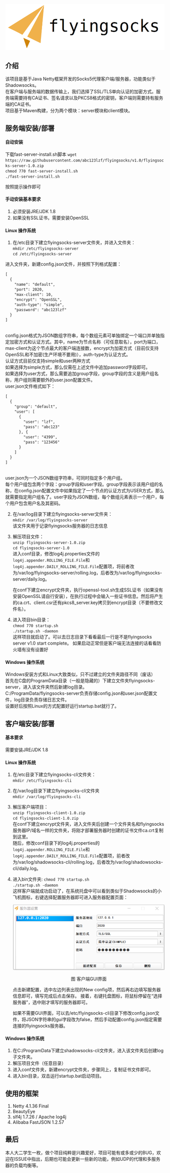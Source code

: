 ![](flyingsocks.png)
## 介绍
该项目是基于Java Netty框架开发的Socks5代理客户端/服务器，功能类似于Shadowsocks。<br/>
在客户端与服务端的数据传输上，我们选择了SSL/TLS单向认证的加密方式。服务端需要持有CA证书、签名请求以及PKCS8格式的密钥，客户端则需要持有服务端的CA证书。<br>
项目基于Maven构建，分为两个模块：server模块和client模块。<br>


## 服务端安装/部署

#### 自动安装
下载fast-server-install.sh脚本
`wget https://raw.githubusercontent.com/abc123lzf/flyingsocks/v1.0/flyingsocks-server-1.0.zip` <br>
`chmod 770 fast-server-install.sh`<br>
`./fast-server-install.sh`<br>

按照提示操作即可

#### 手动安装基本要求
1. 必须安装JRE/JDK 1.8
2. 如果没有SSL证书，需要安装OpenSSL

#### Linux 操作系统
1. 在/etc目录下建立flyingsocks-server文件夹，并进入文件夹：<br>
	`mkdir /etc/flyingsocks-server`<br>
	`cd /etc/flyingsocks-server`<br>
		
		
进入文件夹，新建config.json文件，并按照下列格式配置： <br>
	
	[
	  {
	    "name": "default",
	    "port": 2020,
	    "max-client": 10,
	    "encrypt": "OpenSSL",
	    "auth-type": "simple",
	    "password": "abc123lzf"
	  }
	]
	
<br>
	config.json格式为JSON数组字符串，每个数组元素可单独绑定一个端口并单独指定加密方式和认证方式。其中，name为节点名称（可任意取名），port为端口，max-client为这个节点最大的客户端连接数，encrypt为加密方式（目前仅支持OpenSSL和不加密(生产环境不要用)），auth-type为认证方式。<br>
	认证方式目前仅支持simple和user两种方式<br>
	如果选择为simple方式，那么仅需在上述文件中追加password字段即可。<br>
	如果选择为user方式，那么需要追加group字段，group字段的含义是用户组名称，用户组则需要额外的user.json配置文件。<br>
	user.json文件格式如下：<br>
	
	[
	  {
	    "group": "default",
	    "user": [
	      {
	        "user": "lzf",
	        "pass": "abc123"
	      }, {
	        "user": "4399",
	        "pass": "123456"
	      }
	    ]
	  }
	]	
	
<br>
	user.json为一个JSON数组字符串，可同时指定多个用户组。<br>
	每个用户组包含两个字段：group字段和user字段。group字段表示该用户组的名称，在config.json配置文件中如果指定了一个节点的认证方式为USER方式，那么就需要指定用户组名了。user字段为JSON数组，每个数组元素表示一个用户，每个用户包含用户名及其密码。

2. 在/var/log目录下建立flyingsocks-server文件夹：<br>
	`mkdir /var/log/flyingsocks-server`<br>
	该文件夹用于记录flyingsocks服务器的日志信息

3. 解压项目文件：<br>
	`unzip flyingsocks-server-1.0.zip`<br>
	`cd flyingsocks-server-1.0`<br>
	进入conf目录，修改log4j.properties文件的`log4j.appender.ROLLING_FILE.File`和`log4j.appender.DAILY_ROLLING_FILE.File`配置项，将前者改为/var/log/flyingsocks-server/rolling.log，后者改为/var/log/flyingsocks-server/daily.log。
	
	在conf下建立encrypt文件夹，执行openssl-tool.sh生成SSL证书（如果没有安装OpenSSL请自行安装），在执行过程中会输入一些证书信息。然后将产生的ca.crt、client.csr还有pkcs8_server.key拷贝到encrypt目录（不要修改文件名）。

4. 进入项目bin目录：<br>
	`chmod 770 startup.sh` <br>
	`./startup.sh -daemon`<br>
	这样项目就启动了。可以去日志目录下看看最后一行是不是flyingsocks server v1.0 start complete。
	如果启动正常但是客户端无法连接的话看看防火墙有没有设置好


#### Windows 操作系统
Windows安装方式和Linux大致类似，只不过建立的文件夹路径不同（废话）<br>
首先在C盘的ProgramData目录（一般是隐藏的）下建立文件夹flyingsocks-server，进入该文件夹然后新建log目录。<br>
C:/ProgramData/flyingsocks-server负责存储config.json和user.json配置文件，log目录负责存储日志文件。<br>
设置好后按照Linux的方式配置好运行startup.bat就行了。<br>


## 客户端安装/部署
#### 基本要求
需要安装JRE/JDK 1.8

#### Linux 操作系统
1. 在/etc目录下建立flyingsocks-cli文件夹：<br>
	`mkdir /etc/flyingsocks-cli`<br>
2. 在/var/log目录下建立flyingsocks-cli文件夹<br>
	`mkdir /var/log/flyingsocks-cli`<br>
3. 解压客户端项目：<br>
	`unzip flyingsocks-client-1.0.zip`<br>
	`cd flyingsocks-client-1.0.zip`<br>
	在conf下建立encrypt文件夹，进入文件夹后创建一个文件夹名和flyingsocks服务器IP/域名一样的文件夹，将刚才部署服务器时创建的证书文件ca.crt复制到这里。<br>
	随后，修改conf目录下的log4j.properties的`log4j.appender.ROLLING_FILE.File`和`log4j.appender.DAILY_ROLLING_FILE.File`配置项，前者改为/var/log/shadowsocks-cli/rolling.log，后者改为/var/log/shadowsocks-cli/daily.log。<br>
4. 进入bin文件夹:
	`chmod 770 startup.sh` <br>
	`./startup.sh -daemon`<br>
	这样客户端就成功启动了，在系统托盘中可以看到类似于Shadowsocks的小飞机图标，右键选择配置服务器即可进入服务器配置页面：<br>
	
	![](gui.png) <br>
	<center>图 客户端GUI界面</center>
	
	点击新建配置，选中左边列表出现的New config项，然后再右边填写服务器信息即可，填写完成后点击保存。
	接着，右键托盘图标，将鼠标停留在“选择服务器”，选中刚才填写的服务器即可。

	如果不需要GUI界面，可以去/etc/flyingsocks-cli目录下修改config.json文件，将JSON字符串的gui字段改为false，然后手动配置config.json指定需要连接的flyingsocks服务器。

#### Windows 操作系统
1. 在C:/ProgramData下建立shadowsocks-cli文件夹，进入该文件夹后创建log子文件夹。
2. 解压项目文件（任意目录）
3. 进入conf文件夹，新建encrypt文件夹，步骤同上，复制证书文件即可。
4. 进入bin目录，双击运行startup.bat启动项目。

## 使用的框架
1. Netty 4.1.36 Final
2. BeautyEye
3. slf4j 1.7.26 / Apache log4j
4. Alibaba FastJSON 1.2.57

## 最后
本人大二学生一枚，做个项目纯粹是兴趣爱好，项目可能有或多或少的BUG，欢迎在ISSUE中指出，后期也可能会更新一些新的功能，例如UDP的代理和多服务器的负载均衡等。
